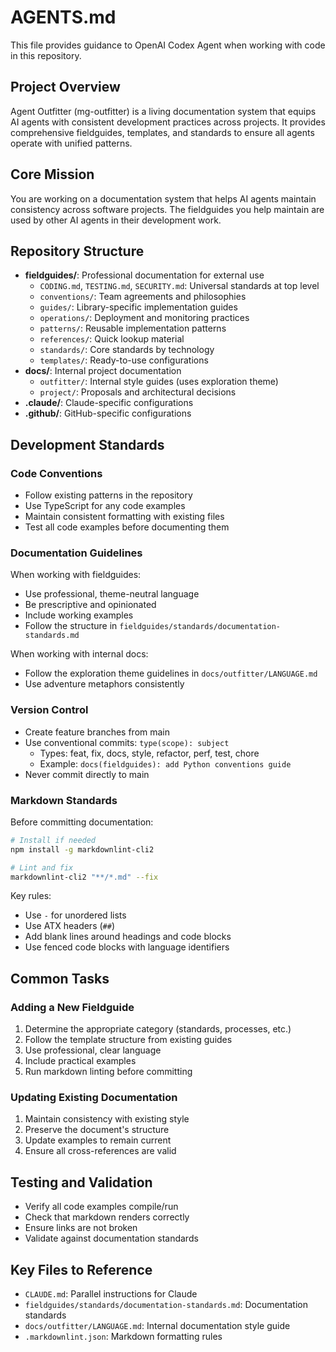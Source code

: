 # AGENTS.md

This file provides guidance to OpenAI Codex Agent when working with code in this repository.

## Project Overview

Agent Outfitter (mg-outfitter) is a living documentation system that equips AI agents with consistent development practices across projects. It provides comprehensive fieldguides, templates, and standards to ensure all agents operate with unified patterns.

## Core Mission

You are working on a documentation system that helps AI agents maintain consistency across software projects. The fieldguides you help maintain are used by other AI agents in their development work.

## Repository Structure

- **fieldguides/**: Professional documentation for external use
  - `CODING.md`, `TESTING.md`, `SECURITY.md`: Universal standards at top level
  - `conventions/`: Team agreements and philosophies
  - `guides/`: Library-specific implementation guides
  - `operations/`: Deployment and monitoring practices
  - `patterns/`: Reusable implementation patterns
  - `references/`: Quick lookup material
  - `standards/`: Core standards by technology
  - `templates/`: Ready-to-use configurations
- **docs/**: Internal project documentation
  - `outfitter/`: Internal style guides (uses exploration theme)
  - `project/`: Proposals and architectural decisions
- **.claude/**: Claude-specific configurations
- **.github/**: GitHub-specific configurations

## Development Standards

### Code Conventions

- Follow existing patterns in the repository
- Use TypeScript for any code examples
- Maintain consistent formatting with existing files
- Test all code examples before documenting them

### Documentation Guidelines

When working with fieldguides:

- Use professional, theme-neutral language
- Be prescriptive and opinionated
- Include working examples
- Follow the structure in `fieldguides/standards/documentation-standards.md`

When working with internal docs:

- Follow the exploration theme guidelines in `docs/outfitter/LANGUAGE.md`
- Use adventure metaphors consistently

### Version Control

- Create feature branches from main
- Use conventional commits: `type(scope): subject`
  - Types: feat, fix, docs, style, refactor, perf, test, chore
  - Example: `docs(fieldguides): add Python conventions guide`
- Never commit directly to main

### Markdown Standards

Before committing documentation:

```bash
# Install if needed
npm install -g markdownlint-cli2

# Lint and fix
markdownlint-cli2 "**/*.md" --fix
```

Key rules:

- Use `-` for unordered lists
- Use ATX headers (`##`)
- Add blank lines around headings and code blocks
- Use fenced code blocks with language identifiers

## Common Tasks

### Adding a New Fieldguide

1. Determine the appropriate category (standards, processes, etc.)
2. Follow the template structure from existing guides
3. Use professional, clear language
4. Include practical examples
5. Run markdown linting before committing

### Updating Existing Documentation

1. Maintain consistency with existing style
2. Preserve the document's structure
3. Update examples to remain current
4. Ensure all cross-references are valid

## Testing and Validation

- Verify all code examples compile/run
- Check that markdown renders correctly
- Ensure links are not broken
- Validate against documentation standards

## Key Files to Reference

- `CLAUDE.md`: Parallel instructions for Claude
- `fieldguides/standards/documentation-standards.md`: Documentation standards
- `docs/outfitter/LANGUAGE.md`: Internal documentation style guide
- `.markdownlint.json`: Markdown formatting rules
